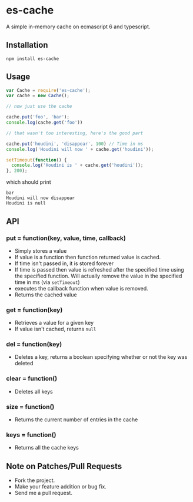 # es-cache
A simple in-memory cache on ecmascript 6 and typescript.

## Installation

    npm install es-cache

## Usage

```javascript
var Cache = require('es-cache');
var cache = new Cache();

// now just use the cache

cache.put('foo', 'bar');
console.log(cache.get('foo'))

// that wasn't too interesting, here's the good part

cache.put('houdini', 'disappear', 100) // Time in ms
console.log('Houdini will now ' + cache.get('houdini'));

setTimeout(function() {
  console.log('Houdini is ' + cache.get('houdini'));
}, 200);
```

which should print

    bar
    Houdini will now disappear
    Houdini is null

## API

### put = function(key, value, time, callback)

* Simply stores a value
* If value is a function then function returned value is cached.
* If time isn't passed in, it is stored forever
* If time is passed then value is refreshed after the specified time using the specified function. Will actually remove the value in the specified time in ms (via `setTimeout`)
* executes the callback function when value is removed.
* Returns the cached value

### get = function(key)

* Retrieves a value for a given key
* If value isn't cached, returns `null`

### del = function(key)

* Deletes a key, returns a boolean specifying whether or not the key was deleted

### clear = function()

* Deletes all keys

### size = function()

* Returns the current number of entries in the cache

### keys = function()

* Returns all the cache keys


## Note on Patches/Pull Requests

* Fork the project.
* Make your feature addition or bug fix.
* Send me a pull request.
